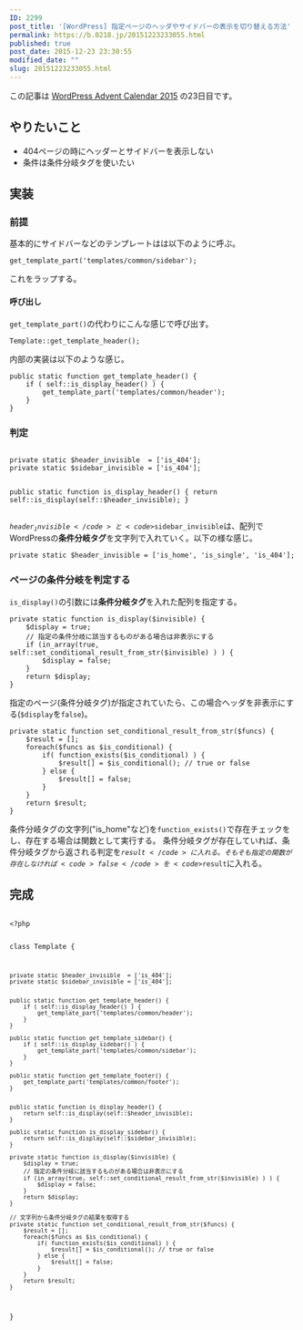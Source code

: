 ```yaml
---
ID: 2299
post_title: '[WordPress] 指定ページのヘッダやサイドバーの表示を切り替える方法'
permalink: https://b.0218.jp/20151223233055.html
published: true
post_date: 2015-12-23 23:30:55
modified_date: ""
slug: 20151223233055.html
---
```

<p class="c-alert is-info">この記事は <a href="http://qiita.com/advent-calendar/2015/wordpress">WordPress Advent Calendar 2015</a> の23日目です。</p>
<!--more-->
<h2>やりたいこと</h2>
<ul>
<li>404ページの時にヘッダーとサイドバーを表示しない
<li>条件は条件分岐タグを使いたい
</ul>

<h2>実装</h2>
<h3>前提</h3>
基本的にサイドバーなどのテンプレートはは以下のように呼ぶ。
<pre class="language-php"><code>get_template_part('templates/common/sidebar');</code></pre>
これをラップする。

<h4>呼び出し</h4>
<code>get_template_part()</code>の代わりにこんな感じで呼び出す。
<pre class="language-php"><code>Template::get_template_header();</code></pre>

内部の実装は以下のような感じ。
<pre class="language-php"><code>public static function get_template_header() {
    if ( self::is_display_header() ) {
        get_template_part('templates/common/header');
    }
}</code></pre>

<h3>判定</h3>
<pre class="language-php"><code>
private static $header_invisible  = ['is_404'];
private static $sidebar_invisible = ['is_404'];

public static function is_display_header() {
    return self::is_display(self::$header_invisible);
}</code></pre>

<code>$header_invisible</code>と<code>$sidebar_invisible</code>は、配列でWordPressの<b>条件分岐タグ</b>を文字列で入れていく。以下の様な感じ。
<pre class="language-php"><code>private static $header_invisible = ['is_home', 'is_single', 'is_404'];</code></pre>

<h3>ページの条件分岐を判定する</h3>
<code>is_display()</code>の引数には<b>条件分岐タグ</b>を入れた配列を指定する。

<pre class="language-php"><code>private static function is_display($invisible) {
    $display = true;
    // 指定の条件分岐に該当するものがある場合は非表示にする
    if (in_array(true, self::set_conditional_result_from_str($invisible) ) ) {
        $display = false;
    }
    return $display;
}</code></pre>

指定のページ(条件分岐タグ)が指定されていたら、この場合ヘッダを非表示にする(<code>$display</code>を<code>false</code>)。

<pre class="language-php"><code>private static function set_conditional_result_from_str($funcs) {
    $result = [];
    foreach($funcs as $is_conditional) {
        if( function_exists($is_conditional) ) {
            $result[] = $is_conditional(); // true or false
        } else {
            $result[] = false;
        }
    }
    return $result;
}
</code></pre>
条件分岐タグの文字列("is_home"など)を<code>function_exists()</code>で存在チェックをし、存在する場合は関数として実行する。
条件分岐タグが存在していれば、条件分岐タグから返される判定を<code>$result</code>に入れる。そもそも指定の関数が存在しなければ<code>false</code>を<code>$result</code>に入れる。

<h2>完成</h2>
<pre class="language-php"><code>
&lt;?php

class Template {

    private static $header_invisible  = ['is_404'];
    private static $sidebar_invisible = ['is_404'];


    public static function get_template_header() {
        if ( self::is_display_header() ) {
            get_template_part('templates/common/header');
        }
    }

    public static function get_template_sidebar() {
        if ( self::is_display_sidebar() ) {
            get_template_part('templates/common/sidebar');
        }
    }

    public static function get_template_footer() {
        get_template_part('templates/common/footer');
    }


    public static function is_display_header() {
        return self::is_display(self::$header_invisible);
    }

    public static function is_display_sidebar() {
        return self::is_display(self::$sidebar_invisible);
    }

    private static function is_display($invisible) {
        $display = true;
        // 指定の条件分岐に該当するものがある場合は非表示にする
        if (in_array(true, self::set_conditional_result_from_str($invisible) ) ) {
            $display = false;
        }
        return $display;
    }

    // 文字列から条件分岐タグの結果を取得する
    private static function set_conditional_result_from_str($funcs) {
        $result = [];
        foreach($funcs as $is_conditional) {
            if( function_exists($is_conditional) ) {
                $result[] = $is_conditional(); // true or false
            } else {
                $result[] = false;
            }
        }
        return $result;
    }

}
</code></pre>